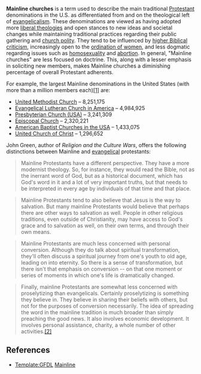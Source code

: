 **Mainline churches** is a term used to describe the main
traditional [Protestant](Protestant "Protestant") denominations in
the U.S. as differentiated from and on the theological left of
[evangelicalism](Evangelicalism "Evangelicalism"). These
denominations are viewed as having adopted more
[liberal theologies](Liberalism "Liberalism") and open stances to
new ideas and societal changes while maintaining traditional
practices regarding their public gathering and
[church polity](Church_polity "Church polity"). They tend to be
influenced by
[higher Biblical criticism](Higher_criticism "Higher criticism"),
increasingly open to the
[ordination of women](Egalitarianism "Egalitarianism"), and less
dogmatic regarding issues such as
[homosexuality](Homosexuality "Homosexuality") and
[abortion](Abortion "Abortion"). In general, "Mainline churches"
are less focused on doctrine. This, along with a lesser emphasis in
soliciting new members, makes Mainline churches a diminishing
percentage of overall Protestant adherents.

For example, the largest Mainline denominations in the United
States (with more than a million members
each)[[1]](http://www.ncccusa.org/news/050330yearbook.html) are:

-   [United Methodist Church](United_Methodist_Church "United Methodist Church")
    – 8,251,175
-   [Evangelical Lutheran Church in America](index.php?title=Evangelical_Lutheran_Church_in_America&action=edit&redlink=1 "Evangelical Lutheran Church in America (page does not exist)")
    – 4,984,925
-   [Presbyterian Church (USA)](Presbyterian_Church_(USA) "Presbyterian Church (USA)")
    – 3,241,309
-   [Episcopal Church](Episcopalian "Episcopalian") – 2,320,221
-   [American Baptist Churches in the USA](index.php?title=American_Baptist_Churches_in_the_USA&action=edit&redlink=1 "American Baptist Churches in the USA (page does not exist)")
    – 1,433,075
-   [United Church of Christ](index.php?title=United_Church_of_Christ&action=edit&redlink=1 "United Church of Christ (page does not exist)")
    – 1,296,652

  
John Green, author of *Religion and the Culture Wars*, offers the
following distinctions between Mainline and
[evangelical](Evangelical "Evangelical") protestants:

> Mainline Protestants have a different perspective. They have a more
> modernist theology. So, for instance, they would read the Bible,
> not as the inerrant word of God, but as a historical document,
> which has God's word in it and a lot of very important truths, but
> that needs to be interpreted in every age by individuals of that
> time and that place.

> Mainline Protestants tend to also believe that Jesus is the way to
> salvation. But many mainline Protestants would believe that perhaps
> there are other ways to salvation as well. People in other
> religious traditions, even outside of Christianity, may have access
> to God's grace and to salvation as well, on their own terms, and
> through their own means.

> Mainline Protestants are much less concerned with personal
> conversion. Although they do talk about spiritual transformation,
> they'll often discuss a spiritual journey from one's youth to old
> age, leading on into eternity. So there is a sense of
> transformation, but there isn't that emphasis on conversion -- on
> that one moment or series of moments in which one's life is
> dramatically changed.

> Finally, mainline Protestants are somewhat less concerned with
> proselytizing than evangelicals. Certainly proselytizing is
> something they believe in. They believe in sharing their beliefs
> with others, but not for the purposes of conversion necessarily.
> The idea of spreading the word in the mainline tradition is much
> broader than simply preaching the good news. It also involves
> economic development. It involves personal assistance, charity, a
> whole number of other
> activities.[[2]](http://www.pbs.org/wgbh/pages/frontline/shows/jesus/evangelicals/evmain.html)

## References

-   [Template:GFDL](http://www.theopedia.com/index.php?title=Template:GFDL&action=edit&redlink=1 "Template:GFDL (page does not exist)")
    [Mainline](http://www.wikipedia.org/wiki/Mainline "wikipedia:Mainline")



